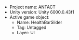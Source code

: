 <!-- UNITY CODE ASSIST INSTRUCTIONS START -->
- Project name: ANTACT
- Unity version: Unity 6000.0.43f1
- Active game object:
  - Name: HealthBarSlider
  - Tag: Untagged
  - Layer: UI
<!-- UNITY CODE ASSIST INSTRUCTIONS END -->